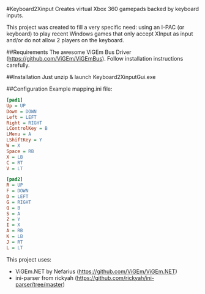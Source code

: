 #Keyboard2Xinput
Creates virtual Xbox 360 gamepads backed by keyboard inputs.

This project was created to fill a very specific need: using an I-PAC (or keyboard) to play recent Windows games that only accept XInput as input and/or do not allow 2 players on the keyboard.

##Requirements
The awesome ViGEm Bus Driver (https://github.com/ViGEm/ViGEmBus). Follow installation instructions carefully.

##Installation
Just unzip & launch Keyboard2XinputGui.exe

##Configuration
Example mapping.ini file:
```ini
[pad1]
Up = UP
Down = DOWN
Left = LEFT
Right = RIGHT
LControlKey = B
LMenu = A
LShiftKey = Y
W = X
Space = RB
X = LB
C = RT
V = LT

[pad2]
R = UP
F = DOWN
D = LEFT
G = RIGHT
Q = B
S = A
Z = Y
I = X
A = RB
K = LB
J = RT
L = LT
```

This project uses:
 * ViGEm.NET by Nefarius (https://github.com/ViGEm/ViGEm.NET)
 * ini-parser from rickyah (https://github.com/rickyah/ini-parser/tree/master)
